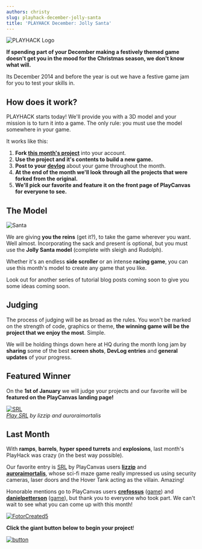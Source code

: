 ```yaml
---
authors: christy
slug: playhack-december-jolly-santa
title: 'PLAYHACK December: Jolly Santa'
---
```


![PLAYHACK Logo](/img/playhack-logo-xmas.jpg)

**If spending part of your December making a festively themed game doesn't get you in the mood for the Christmas season, we don't know what will.**

Its December 2014 and before the year is out we have a festive game jam for you to test your skills in.

## How does it work?

PLAYHACK starts today! We'll provide you with a 3D model and your mission is to turn it into a game. The only rule: you must use the model somewhere in your game.

It works like this:

1. **Fork [this month's project](https://playcanvas.com/project/333365/overview/playhack-dec-14)** into your account.
2. **Use the project and it's contents to build a new game.**
3. **Post to your [devlog](https://blog.playcanvas.com/the-devlog-playcanvas-community-feature/)** about your game throughout the month.
4. **At the end of the month we'll look through all the projects that were forked from the original.**
5. **We'll pick our favorite and feature it on the front page of PlayCanvas for everyone to see.**

## The Model

![Santa](/img/playhack-santa.jpg)

We are giving **you the reins** (get it?), to take the game wherever you want. Well almost. Incorporating the sack and present is optional, but you must use the **Jolly Santa model** (complete with sleigh and Rudolph).

Whether it's an endless **side scroller** or an intense **racing game**, you can use this month's model to create any game that you like.

Look out for another series of tutorial blog posts coming soon to give you some ideas coming soon.

## Judging

The process of judging will be as broad as the rules. You won't be marked on the strength of code, graphics or theme, **the winning game will be the project that we enjoy the most**. Simple.

We will be holding things down here at HQ during the month long jam by **sharing** some of the best **screen shots**, **DevLog entries** and **general updates** of your progress.

## Featured Winner

On the **1st of January** we will judge your projects and our favorite will be **featured on the PlayCanvas landing page!**

[![SRL](/img/playhack-nov-14-srl.png)](https://playcanvas.com/project/331749/overview/gamehack)  
_[Play SRL](https://playcanv.as/p/o5sSYIiR/) by lizzip and auroraimortalis_

## Last Month

With **ramps**, **barrels**, **hyper speed turrets** and **explosions**, last month's PlayHack was crazy (in the best way possible).

Our favorite entry is [SRL](https://playcanv.as/p/o5sSYIiR/) by PlayCanvas users [**lizzip**](https://playcanvas.com/user/lizzip) and [**auroraimortalis**](https://playcanvas.com/user/auroraimortalis), whose sci-fi maze game really impressed us using security cameras, laser doors and the Hover Tank acting as the villain. Amazing!

Honorable mentions go to PlayCanvas users [**crefossus**](https://playcanvas.com/user/crefossus) ([game](https://playcanv.as/p/bAARELwk/)) and [**danielpetterson**](https://playcanvas.com/user/danielpettersson) ([game](https://playcanv.as/p/KRE8VnRm/)), but thank you to everyone who took part. We can't wait to see what you can come up with this month!

[![FotorCreated5](/img/FotorCreated5.jpg)](/img/FotorCreated5.jpg)

**Click the giant button below to begin your project**!

[![button](/img/button-1.png)](https://playcanvas.com/project/333365/overview/playhack-dec-14)
